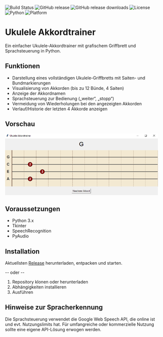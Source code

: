 ![Build Status](https://github.com/<user>/<repo>/actions/workflows/<workflow-file>.yml/badge.svg)
![GitHub release](https://img.shields.io/github/v/release/<user>/<repo>)
![GitHub release downloads](https://img.shields.io/github/downloads/<user>/<repo>/total)
![License](https://img.shields.io/github/license/<user>/<repo>)
![Python](https://img.shields.io/badge/python-3.x-blue)
![Platform](https://img.shields.io/badge/platform-Windows-blue)


# Ukulele Akkordtrainer

Ein einfacher Ukulele-Akkordtrainer mit grafischem Griffbrett und Sprachsteuerung in Python.

## Funktionen

- Darstellung eines vollständigen Ukulele-Griffbretts mit Saiten- und Bundmarkierungen  
- Visualisierung von Akkorden (bis zu 12 Bünde, 4 Saiten)  
- Anzeige der Akkordnamen  
- Sprachsteuerung zur Bedienung („weiter“, „stopp“)  
- Vermeidung von Wiederholungen bei den angezeigten Akkorden
- Verlauf/Historie der letzten 4 Akkorde anzeigen

## Vorschau
![Vorschau des Ukulele Akkordtrainers](preview.png)

## Voraussetzungen

- Python 3.x  
- Tkinter 
- SpeechRecognition
- PyAudio

## Installation

Aktuellsten [Release](https://github.com/Ma-Ko-dev/UkuleleAkkordtrainer/releases/latest) herunterladen, entpacken und starten.

-- oder --

1. Repository klonen oder herunterladen  
2. Abhängigkeiten installieren
3. Ausführen


## Hinweise zur Spracherkennung

Die Sprachsteuerung verwendet die Google Web Speech API, die online ist und evt.  Nutzungslimits hat. Für umfangreiche oder kommerzielle Nutzung sollte eine eigene API-Lösung erwogen werden.
